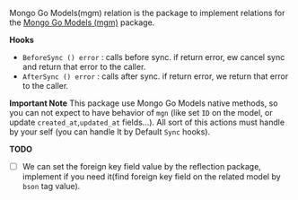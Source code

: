 Mongo Go Models(mgm) relation is the package to implement relations for the 
[Mongo Go Models (mgm)](https://github.com/Kamva/mgm) package.

**Hooks**
- `BeforeSync () error` : calls before sync. if return error, ew cancel sync and return that error to the caller.
- `AfterSync () error` : calls after sync. if return error, we return that error to the caller.

**Important Note**
This package use Mongo Go Models native methods, so you can not expect to have behavior of `mgn` (like set `ID` on the model, or update `created_at`,`updated_at` fields...).
All sort of this actions must handle by your self (you can handle It by Default `Sync` hooks).

**TODO**
- [ ] We can set the foreign key field value by the reflection package, implement if you need it(find foreign key field on the related model by `bson` tag value).  
